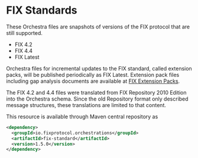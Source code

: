 # FIX Standards

These Orchestra files are snapshots of versions of the FIX protocol that are still supported. 

* FIX 4.2
* FIX 4.4
* FIX Latest

Orchestra files for incremental updates to the FIX standard, called extension packs, will be published periodically as FIX Latest. Extension pack files including gap analysis documents are available at [FIX Extension Packs](https://www.fixtrading.org/extension-packs/).

The FIX 4.2 and 4.4 files were translated from FIX Repository 2010 Edition into the Orchestra schema. Since the old Repository format only described message structures, these translations are limited to that content. 

This resource is available through Maven central repository as

```xml
<dependency>
  <groupId>io.fixprotocol.orchestrations</groupId>
  <artifactId>fix-standard</artifactId>
  <version>1.5.0</version>
</dependency>
```